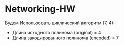 # Networking-HW

Будем Использовать циклический алгоритм (7, 4):

* Длина исходного полинома (original) = 4
* Длина закодированного полинома (encoded) = 7
